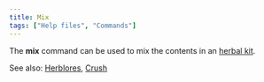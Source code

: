 ```yaml
---
title: Mix
tags: ["Help files", "Commands"]
---
```

The **mix** command can be used to mix the contents in an [herbal
kit](herbal_kit "wikilink").

See also: [Herblores](Herblores "wikilink"), [Crush](Crush "wikilink")
 